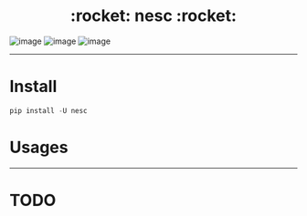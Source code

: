 <h1 align = "center">:rocket: nesc :rocket:</h1>



![image](https://img.shields.io/pypi/v/nesc.svg)
![image](https://img.shields.io/travis/Jie-Yuan/nesc.svg)
![image](https://readthedocs.org/projects/nesc/badge/?version=latest)



---
# Install
```python
pip install -U nesc
```

# Usages

---
# TODO
